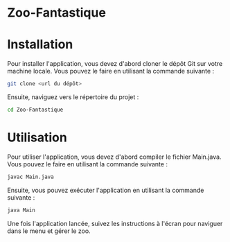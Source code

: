 # Zoo-Fantastique

# Installation

Pour installer l'application, vous devez d'abord cloner le dépôt Git sur votre machine locale. Vous pouvez le faire en utilisant la commande suivante :
```bash
git clone <url du dépôt>
```
Ensuite, naviguez vers le répertoire du projet :
```bash
cd Zoo-Fantastique
```
# Utilisation
Pour utiliser l'application, vous devez d'abord compiler le fichier Main.java. Vous pouvez le faire en utilisant la commande suivante :
```bash
javac Main.java
```
Ensuite, vous pouvez exécuter l'application en utilisant la commande suivante :
```bash
java Main
```
Une fois l'application lancée, suivez les instructions à l'écran pour naviguer dans le menu et gérer le zoo.